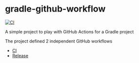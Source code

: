 # gradle-github-workflow

[![CI](https://github.com/dkoval/gradle-github-workflow/actions/workflows/ci.yml/badge.svg)](https://github.com/dkoval/gradle-github-workflow/actions/workflows/ci.yml)

A simple project to play with GitHub Actions for a Gradle project

The project defined 2 independent GitHub workflows

- [CI](.github/workflows/ci.yml)
- [Release](.github/workflows/release.yml)
